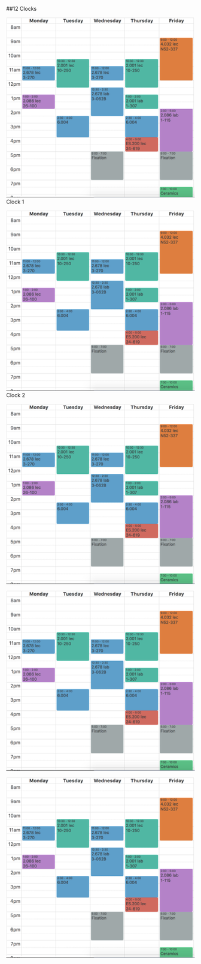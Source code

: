 ##12 Clocks

![Image](schedule.png)
Clock 1

![Image](schedule.png)
Clock 2

![Image](schedule.png)

![Image](schedule.png)

![Image](schedule.png)
